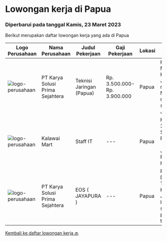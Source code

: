 
  # Lowongan kerja di Papua

  ### Diperbarui pada tanggal Kamis, 23 Maret 2023

  Berikut merupakan daftar lowongan kerja yang ada di Papua

  |Logo Perusahaan | Nama Perusahaan | Judul Pekerjaan | Gaji Pekerjaan | Lokasi | Deskripsi | Tanggal diunggah | Pranala |
  | -------------- | --------------- | --------------- | --------- | --------- | -------------- | ------- | ----------- |
  |![logo-perusahaan](https://image-service-cdn.seek.com.au/bb0f2c313297f2db3d497466b95d7da85644edc0/ee4dce1061f3f616224767ad58cb2fc751b8d2dc)|PT Karya Solusi Prima Sejahtera|Teknisi Jaringan (Papua)|Rp. 3.500.000-Rp. 3.900.000|Papua|KUALIFIKASI : Lulusan Min SMK Teknik Komputer dan Jaringan Usia maksimal 26 tahun Memiliki pengalaman minimal 1 tahun sebagai Teknisi Jaringan...|Selasa, 21 Maret 2023|https://www.jobstreet.co.id/id/job/teknisi-jaringan-papua-4269569?token=0~9298c811-983d-4dbf-90bb-9b4952d36416&sectionRank=1&jobId=jobstreet-id-job-4269569|
|![logo-perusahaan](https://i.ibb.co/sqvTCh9/112815900-stock-vector-no-image-available-icon-flat-vector.webp)|Kalawai Mart|Staff IT|---|Papua|Kualifikasi:  Usia 18 - 35 Tahun  Lulusan SMA/S1 IT Pengalaman 1 tahun  Menguasai Sistem Jaringan  Menguasai Program Software dan Hardware  Nilai Plus...|Sabtu, 18 Maret 2023|https://www.jobstreet.co.id/id/job/staff-it-4267398?token=0~9298c811-983d-4dbf-90bb-9b4952d36416&sectionRank=2&jobId=jobstreet-id-job-4267398|
|![logo-perusahaan](https://image-service-cdn.seek.com.au/bb0f2c313297f2db3d497466b95d7da85644edc0/ee4dce1061f3f616224767ad58cb2fc751b8d2dc)|PT Karya Solusi Prima Sejahtera|EOS ( JAYAPURA )|---|Papua|Pendidikan minimal D3 Telekomunikasi/Teknik Komputer Jaringan/Teknik Informatika dan sejenisnya; Memiliki pengalaman sebagai teknisi/engineer di...|Jumat, 17 Maret 2023|https://www.jobstreet.co.id/id/job/eos-jayapura-4253565?token=0~9298c811-983d-4dbf-90bb-9b4952d36416&sectionRank=3&jobId=jobstreet-id-job-4253565|


  [Kembali ke daftar lowongan kerja 🔙](../README.md#daftar-lowongan-kerja)
  